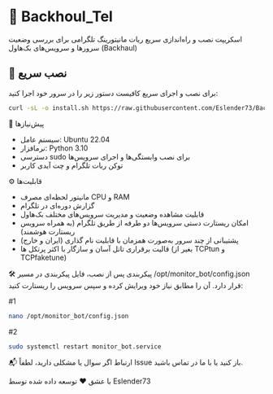 # 📡 Backhoul_Tel

اسکریپت نصب و راه‌اندازی سریع ربات مانیتورینگ تلگرامی برای بررسی وضعیت سرورها و سرویس‌های بک‌هاول (Backhaul)

## 🚀 نصب سریع

برای نصب و اجرای سریع کافیست دستور زیر را در سرور خود اجرا کنید:

```bash
curl -sL -o install.sh https://raw.githubusercontent.com/Eslender73/Backhoul_Tel/main/install.sh && chmod +x install.sh && sudo ./install.sh
```


🧰 پیش‌نیازها

- سیستم عامل: Ubuntu 22.04 
- نرمافزار: Python 3.10 
- دسترسی sudo برای نصب وابستگی‌ها و اجرای سرویس‌ها
- توکن ربات تلگرام و چت آیدی کاربر

⚙️ قابلیت‌ها
- مانیتور لحظه‌ای مصرف CPU و RAM
- گزارش دوره‌ای در تلگرام
- قابلیت مشاهده وضعیت و مدیریت سرویس‌های مختلف بک‌هاول
- امکان ریستارت دستی سرویس‌ها دو طرفه از طریق تلگرام (به همراه سرویس ریستارت هوشمند)
- پشتیبانی از چند سرور به‌صورت همزمان با قابلیت نام گذاری (ایران و خارج)
- قالیت برقراری تانل آسان و سازگار با اکثر پرتکل ها (بغیر از TCPtun و TCPfaketune)

🛠 پیکربندی
پس از نصب، فایل پیکربندی در مسیر /opt/monitor_bot/config.json قرار دارد. آن را مطابق نیاز خود ویرایش کرده و سپس سرویس را ریستارت کنید:

#1
```bash
nano /opt/monitor_bot/config.json
```
#2
```bash
sudo systemctl restart monitor_bot.service
```
📬 ارتباط
اگر سوال یا مشکلی دارید، لطفاً Issue باز کنید یا با ما در تماس باشید.

با عشق ❤️ توسعه داده شده توسط Eslender73
